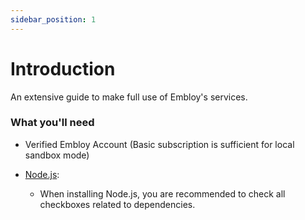 ```yaml
---
sidebar_position: 1
---
```


# Introduction

An extensive guide to make full use of Embloy's services.

### What you'll need

- Verified Embloy Account (Basic subscription is sufficient for local sandbox mode)

- [Node.js](https://nodejs.org/en/download/):
  - When installing Node.js, you are recommended to check all checkboxes related to dependencies.
